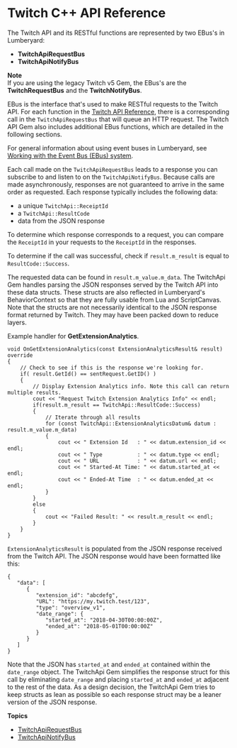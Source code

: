 # Twitch C\+\+ API Reference<a name="twitch-api-ebus"></a>

The Twitch API and its RESTful functions are represented by two EBus's in Lumberyard:
+ **TwitchApiRequestBus**
+ **TwitchApiNotifyBus**

**Note**  
If you are using the legacy Twitch v5 Gem, the EBus's are the **TwitchRequestBus** and the **TwitchNotifyBus**\.

EBus is the interface that's used to make RESTful requests to the Twitch API\. For each function in the [Twitch API Reference](https://dev.twitch.tv/docs/api/reference), there is a corresponding call in the `TwitchApiRequestBus` that will queue an HTTP request\. The Twitch API Gem also includes additional EBus functions, which are detailed in the following sections\.

For general information about using event buses in Lumberyard, see [Working with the Event Bus \(EBus\) system](ebus-intro.md)\.

Each call made on the `TwitchApiRequestBus` leads to a response you can subscribe to and listen to on the `TwitchApiNotifyBus`\. Because calls are made asynchronously, responses are not guaranteed to arrive in the same order as requested\. Each response typically includes the following data:
+ a unique `TwitchApi::ReceiptId`
+ a `TwitchApi::ResultCode`
+ data from the JSON response

To determine which response corresponds to a request, you can compare the `ReceiptId` in your requests to the `ReceiptId` in the responses\.

To determine if the call was successful, check if `result.m_result` is equal to `ResultCode::Success`\.

The requested data can be found in `result.m_value.m_data`\. The TwitchApi Gem handles parsing the JSON responses served by the Twitch API into these data structs\. These structs are also reflected in Lumberyard's BehaviorContext so that they are fully usable from Lua and ScriptCanvas\. Note that the structs are not necessarily identical to the JSON response format returned by Twitch\. They may have been packed down to reduce layers\.

Example handler for **GetExtensionAnalytics**\.

```
void OnGetExtensionAnalytics(const ExtensionAnalyticsResult& result) override
{
    // Check to see if this is the response we're looking for.
    if( result.GetId() == sentRequest.GetID() )
    {
        // Display Extension Analytics info. Note this call can return multiple results.
        cout << "Request Twitch Extension Analytics Info" << endl;
        if(result.m_result == TwitchApi::ResultCode::Success)
        {
            // Iterate through all results
            for (const TwitchApi::ExtensionAnalyticsDatum& datum : result.m_value.m_data)
            {
                cout << " Extension Id   : " << datum.extension_id << endl;
                cout << " Type           : " << datum.type << endl;
                cout << " URL            : " << datum.url << endl;
                cout << " Started-At Time: " << datum.started_at << endl;
                cout << " Ended-At Time  : " << datum.ended_at << endl;
            }
        }
        else
        {
            cout << "Failed Result: " << result.m_result << endl;
        }
    }
}
```

`ExtensionAnalyticsResult` is populated from the JSON response received from the Twitch API\. The JSON response would have been formatted like this:

```
{
   "data": [
      {
         "extension_id": "abcdefg",
         "URL": "https://my.twitch.test/123",
         "type": "overview_v1",
         "date_range": {
            "started_at": "2018-04-30T00:00:00Z",
            "ended_at": "2018-05-01T00:00:00Z"
         }
      }
   ]
}
```

Note that the JSON has `started_at` and `ended_at` contained within the `date_range` object\. The TwitchApi Gem simplifies the response struct for this call by eliminating `date_range` and placing `started_at` and `ended_at` adjacent to the rest of the data\. As a design decision, the TwitchApi Gem tries to keep structs as lean as possible so each response struct may be a leaner version of the JSON response\.

**Topics**
+ [TwitchApiRequestBus](twitch-api-ebus-request-bus.md)
+ [TwitchApiNotifyBus](twitch-api-ebus-notify-bus.md)